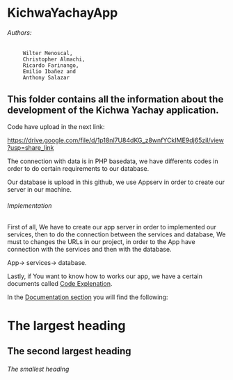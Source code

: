 # KichwaYachayApp

###### Authors: 
         Wilter Menoscal,
         Christopher Almachi,
         Ricardo Farinango,
         Emilio Ibañez and
         Anthony Salazar
    
## This folder contains all the information about the development of the Kichwa Yachay application.

Code have upload in the next link:

https://drive.google.com/file/d/1p18nl7U84dKG_z8wnfYCkIME9dj65zil/view?usp=share_link

The connection with data is in PHP basedata, we have differents codes in order to do certain requirements to our database.

Our database is upload in this github, we use Appserv in order to create our server in our machine.

###### Implementation

First of all, We have to create our app server in order to implemented our services, then to do the connection between the services and database,
We must to changes the URLs in our project, in order to the App have connection with the services and then with the database.

App-> services-> database.

Lastly, if You want to know how to works our app, we have a certain documents called [Code Explenation](https://github.com/ChrisAlmachi/KichwaYachayApp/blob/main/Documentation/code%20explanation.pdf).

In the [Documentation section](https://github.com/ChrisAlmachi/KichwaYachayApp/tree/main/Documentation)  you will find the following:

# The largest heading
## The second largest heading
###### The smallest heading

